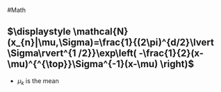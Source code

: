 #Math 
## $\displaystyle \mathcal{N}(x_{n}|\mu,\Sigma)=\frac{1}{(2\pi)^{d/2}\lvert \Sigma\rvert^{1 /2}}\exp\left( -\frac{1}{2}(x-\mu)^{^{\top}}\Sigma^{-1}(x-\mu) \right)$
* $\displaystyle \mu_{k}$ is the mean